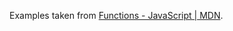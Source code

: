 Examples taken from [Functions - JavaScript | MDN][mdn-functions].

[mdn-functions]: https://developer.mozilla.org/en-US/docs/Web/JavaScript/Guide/Functions
